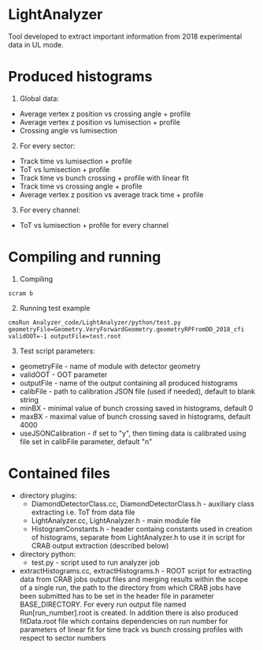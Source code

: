 # LightAnalyzer

Tool developed to extract important information from 2018 experimental data in UL mode.

# Produced histograms

1. Global data:

* Average vertex z position vs crossing angle + profile
* Average vertex z position vs lumisection + profile
* Crossing angle vs lumisection

2. For every sector:

* Track time vs lumisection + profile
* ToT vs lumisection + profile
* Track time vs bunch crossing + profile with linear fit
* Track time vs crossing angle + profile
* Average vertex z position vs average track time + profile

3. For every channel:

* ToT vs lumisection + profile for every channel

# Compiling and running

1. Compiling
```
scram b
```

2. Running test example
```
cmsRun Analyzer_code/LightAnalyzer/python/test.py geometryFile=Geometry.VeryForwardGeometry.geometryRPFromDD_2018_cfi validOOT=-1 outputFile=test.root
```

3. Test script parameters:

* geometryFile - name of module with detector geometry
* validOOT - OOT parameter
* outputFile - name of the output containing all produced histograms
* calibFile - path to calibration JSON file (used if needed), default to blank string
* minBX - minimal value of bunch crossing saved in histograms, default 0
* maxBX - maximal value of bunch crossing saved in histograms, default 4000
* useJSONCalibration - if set to "y", then timing data is calibrated using file set in calibFile parameter, default "n"

# Contained files

* directory plugins:
    * DiamondDetectorClass.cc, DiamondDetectorClass.h - auxiliary class extracting i.e. ToT from data file
    * LightAnalyzer.cc, LightAnalyzer.h - main module file
    * HistogramConstants.h - header containg constants used in creation of histograms, separate from LightAnalyzer.h to use it in script for CRAB output extraction (described below)
* directory python:
    * test.py - script used to run analyzer job
* extractHistograms.cc, extractHistograms.h - ROOT script for extracting data from CRAB jobs output files and merging results within the scope of a single run, the path to the directory from which CRAB jobs have been submitted has to be set in the header file in parameter BASE_DIRECTORY. For every run output file named Run[run_number].root is created. In addition there is also produced fitData.root file which contains dependencies on run number for parameters of linear fit for time track vs bunch crossing profiles with respect to sector numbers